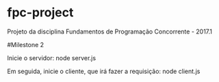 # fpc-project
Projeto da disciplina Fundamentos de Programação Concorrente - 2017.1

#Milestone 2

Inicie o servidor: node server.js

Em seguida, inicie o cliente, que irá fazer a requisição: node client.js
